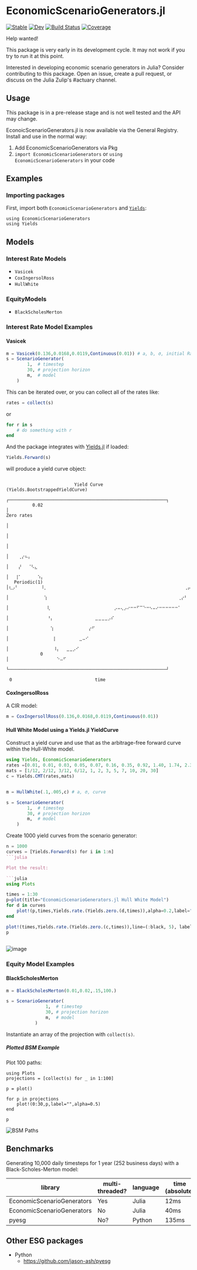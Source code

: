 # EconomicScenarioGenerators.jl

[![Stable](https://img.shields.io/badge/docs-stable-blue.svg)](https://JuliaActuary.github.io/EconomicScenarioGenerators.jl/stable)
[![Dev](https://img.shields.io/badge/docs-dev-blue.svg)](https://JuliaActuary.github.io/EconomicScenarioGenerators.jl/dev)
[![Build Status](https://github.com/JuliaActuary/EconomicScenarioGenerators.jl/actions/workflows/CI.yml/badge.svg?branch=main)](https://github.com/JuliaActuary/EconomicScenarioGenerators.jl/actions/workflows/CI.yml?query=branch%3Amain)
[![Coverage](https://codecov.io/gh/JuliaActuary/EconomicScenarioGenerators.jl/branch/main/graph/badge.svg)](https://codecov.io/gh/JuliaActuary/EconomicScenarioGenerators.jl)

Help wanted!

This package is very early in its development cycle. It may not work if you try to run it at this point.

Interested in developing economic scenario generators in Julia? Consider contributing to this package. Open an issue, create a pull request, or discuss on the Julia Zulip's #actuary channel.

## Usage

This package is in a pre-release stage and is not well tested and the API may change.

EconoicScenarioGenerators.jl is now available via the General Registry. Install and use in the normal way:
1. Add EconomicScenarioGenerators via Pkg
2. `import EconomicScenarioGenerators` or `using EconomicScenarioGenerators` in your code

## Examples

### Importing packages

First, import both `EconomicScenarioGenerators` and [`Yields`](https://github.com/JuliaActuary/Yields.jl):

```
using EconomicScenarioGenerators
using Yields
```

## Models

### Interest Rate Models

- `Vasicek`
- `CoxIngersolRoss`
- `HullWhite`

### EquityModels

- `BlackScholesMerton`

### Interest Rate Model Examples

#### Vasicek

```julia
m = Vasicek(0.136,0.0168,0.0119,Continuous(0.01)) # a, b, σ, initial Rate
s = ScenarioGenerator(
        1,  # timestep
        30, # projection horizon
        m,  # model
    )
```

This can be iterated over, or you can collect all of the rates like:

```julia
rates = collect(s)
```

or 

```julia
for r in s
    # do something with r
end
```

And the package integrates with [Yields.jl](https://github.com/JuliaActuary/Yields.jl) if loaded:

```julia
Yields.Forward(s)

```

will produce a yield curve object:

```

               ⠀⠀⠀⠀⠀⠀⠀⠀⠀Yield Curve (Yields.BootstrappedYieldCurve)⠀⠀⠀⠀⠀⠀⠀⠀⠀⠀⠀⠀⠀⠀⠀           
               ┌────────────────────────────────────────────────────────────┐           
          0.02 │⠀⠀⠀⠀⠀⠀⠀⠀⠀⠀⠀⠀⠀⠀⠀⠀⠀⠀⠀⠀⠀⠀⠀⠀⠀⠀⠀⠀⠀⠀⠀⠀⠀⠀⠀⠀⠀⠀⠀⠀⠀⠀⠀⠀⠀⠀⠀⠀⠀⠀⠀⠀⠀⠀⠀⠀⠀⠀⠀⠀│ Zero rates
               │⠀⠀⠀⠀⠀⠀⠀⠀⠀⠀⠀⠀⠀⠀⠀⠀⠀⠀⠀⠀⠀⠀⠀⠀⠀⠀⠀⠀⠀⠀⠀⠀⠀⠀⠀⠀⠀⠀⠀⠀⠀⠀⠀⠀⠀⠀⠀⠀⠀⠀⠀⠀⠀⠀⠀⠀⠀⠀⠀⠀│           
               │⠀⠀⠀⠀⠀⠀⠀⠀⠀⠀⠀⠀⠀⠀⠀⠀⠀⠀⠀⠀⠀⠀⠀⠀⠀⠀⠀⠀⠀⠀⠀⠀⠀⠀⠀⠀⠀⠀⠀⠀⠀⠀⠀⠀⠀⠀⠀⠀⠀⠀⠀⠀⠀⠀⠀⠀⠀⠀⠀⠀│           
               │⠀⠀⠀⠀⠀⠀⠀⠀⠀⠀⠀⠀⠀⠀⠀⠀⠀⠀⠀⠀⠀⠀⠀⠀⠀⠀⠀⠀⠀⠀⠀⠀⠀⠀⠀⠀⠀⠀⠀⠀⠀⠀⠀⠀⠀⠀⠀⠀⠀⠀⠀⠀⠀⠀⠀⠀⠀⠀⠀⠀│           
               │⠀⠀⠀⢀⡔⠦⡄⠀⠀⠀⠀⠀⠀⠀⠀⠀⠀⠀⠀⠀⠀⠀⠀⠀⠀⠀⠀⠀⠀⠀⠀⠀⠀⠀⠀⠀⠀⠀⠀⠀⠀⠀⠀⠀⠀⠀⠀⠀⠀⠀⠀⠀⠀⠀⠀⠀⠀⠀⠀⠀│           
               │⠀⠀⠀⡜⠀⠀⠈⠣⣄⠀⠀⠀⠀⠀⠀⠀⠀⠀⠀⠀⠀⠀⠀⠀⠀⠀⠀⠀⠀⠀⠀⠀⠀⠀⠀⠀⠀⠀⠀⠀⠀⠀⠀⠀⠀⠀⠀⠀⠀⠀⠀⠀⠀⠀⠀⠀⠀⠀⠀⠀│           
               │⠀⠀⢸⠁⠀⠀⠀⠀⠀⠱⡄⠀⠀⠀⠀⠀⠀⠀⠀⠀⠀⠀⠀⠀⠀⠀⠀⠀⠀⠀⠀⠀⠀⠀⠀⠀⠀⠀⠀⠀⠀⠀⠀⠀⠀⠀⠀⠀⠀⠀⠀⠀⠀⠀⠀⠀⠀⠀⢀⡠│           
   Periodic(1) │⢆⡠⠃⠀⠀⠀⠀⠀⠀⠀⠸⡀⠀⠀⠀⠀⠀⠀⠀⠀⠀⠀⠀⠀⠀⠀⠀⠀⠀⠀⠀⠀⠀⠀⠀⠀⠀⠀⠀⠀⠀⠀⠀⠀⠀⠀⠀⠀⠀⠀⠀⠀⠀⠀⠀⢀⡤⠒⠁⠀│           
               │⠀⠀⠀⠀⠀⠀⠀⠀⠀⠀⠀⢱⠀⠀⠀⠀⠀⠀⠀⠀⠀⠀⠀⠀⠀⠀⠀⠀⠀⠀⠀⠀⠀⠀⠀⠀⠀⠀⠀⠀⠀⠀⠀⠀⠀⠀⠀⠀⠀⠀⠀⠀⠀⢀⡔⠃⠀⠀⠀⠀│           
               │⠀⠀⠀⠀⠀⠀⠀⠀⠀⠀⠀⠀⢇⠀⠀⠀⠀⠀⠀⠀⠀⠀⠀⠀⠀⠀⠀⠀⠀⠀⠀⠀⠀⡠⠤⢄⡠⠔⠒⠒⠋⠉⠑⠒⠢⠤⠔⠒⠒⠒⠒⠒⠒⠁⠀⠀⠀⠀⠀⠀│           
               │⠀⠀⠀⠀⠀⠀⠀⠀⠀⠀⠀⠀⠘⡄⠀⠀⠀⠀⠀⠀⠀⠀⠀⠀⠀⠀⠀⣀⣀⣀⣀⡠⠎⠀⠀⠀⠀⠀⠀⠀⠀⠀⠀⠀⠀⠀⠀⠀⠀⠀⠀⠀⠀⠀⠀⠀⠀⠀⠀⠀│           
               │⠀⠀⠀⠀⠀⠀⠀⠀⠀⠀⠀⠀⠀⢱⠀⠀⠀⠀⠀⠀⠀⠀⠀⠀⠀⡔⠋⠀⠀⠀⠀⠀⠀⠀⠀⠀⠀⠀⠀⠀⠀⠀⠀⠀⠀⠀⠀⠀⠀⠀⠀⠀⠀⠀⠀⠀⠀⠀⠀⠀│           
               │⠀⠀⠀⠀⠀⠀⠀⠀⠀⠀⠀⠀⠀⠀⡇⠀⠀⠀⠀⠀⠀⠀⣀⠤⠊⠀⠀⠀⠀⠀⠀⠀⠀⠀⠀⠀⠀⠀⠀⠀⠀⠀⠀⠀⠀⠀⠀⠀⠀⠀⠀⠀⠀⠀⠀⠀⠀⠀⠀⠀│           
               │⠀⠀⠀⠀⠀⠀⠀⠀⠀⠀⠀⠀⠀⠀⠸⡄⠀⠀⣀⣀⡠⠊⠀⠀⠀⠀⠀⠀⠀⠀⠀⠀⠀⠀⠀⠀⠀⠀⠀⠀⠀⠀⠀⠀⠀⠀⠀⠀⠀⠀⠀⠀⠀⠀⠀⠀⠀⠀⠀⠀│           
             0 │⠀⠀⠀⠀⠀⠀⠀⠀⠀⠀⠀⠀⠀⠀⠀⠑⠤⠋⠀⠀⠀⠀⠀⠀⠀⠀⠀⠀⠀⠀⠀⠀⠀⠀⠀⠀⠀⠀⠀⠀⠀⠀⠀⠀⠀⠀⠀⠀⠀⠀⠀⠀⠀⠀⠀⠀⠀⠀⠀⠀│           
               └────────────────────────────────────────────────────────────┘           
               ⠀0⠀⠀⠀⠀⠀⠀⠀⠀⠀⠀⠀⠀⠀⠀⠀⠀⠀⠀⠀⠀⠀⠀⠀⠀⠀⠀time⠀⠀⠀⠀⠀⠀⠀⠀⠀⠀⠀⠀⠀⠀⠀⠀⠀⠀⠀⠀⠀⠀⠀⠀⠀⠀⠀30⠀           

```

#### CoxIngersolRoss

A CIR model:

```julia
m = CoxIngersollRoss(0.136,0.0168,0.0119,Continuous(0.01))
```

#### Hull White Model using a Yields.jl YieldCurve

Construct a yield curve and use that as the arbitrage-free forward curve within the Hull-White model.

```julia
using Yields, EconomicScenarioGenerators
rates =[0.01, 0.01, 0.03, 0.05, 0.07, 0.16, 0.35, 0.92, 1.40, 1.74, 2.31, 2.41] ./ 100
mats = [1/12, 2/12, 3/12, 6/12, 1, 2, 3, 5, 7, 10, 20, 30]
c = Yields.CMT(rates,mats)


m = HullWhite(.1,.005,c) # a, σ, curve

s = ScenarioGenerator(
        1,  # timestep
        30, # projection horizon
        m,  # model
    )
```

Create 1000 yield curves from the scenario generator:

```julia
n = 1000
curves = [Yields.Forward(s) for i in 1:n]
```julia

Plot the result:

```julia
using Plots

times = 1:30
p=plot(title="EconomicScenarioGenerators.jl Hull White Model")
for d in curves
    plot!(p,times,Yields.rate.(Yields.zero.(d,times)),alpha=0.2,label="")
end

plot!(times,Yields.rate.(Yields.zero.(c,times)),line=(:black, 5), label="Given Yield Curve")
p
    
```

![image](https://user-images.githubusercontent.com/711879/171550813-e3a57557-c7f8-4080-a6c7-88691d5c1be6.png)

### Equity Model Examples

#### BlackScholesMerton

```julia
m = BlackScholesMerton(0.01,0.02,.15,100.)

s = ScenarioGenerator(
               1,  # timestep
               30, # projection horizon
               m,  # model
           )
```

Instantiate an array of the projection with `collect(s)`.


##### Plotted BSM Example

Plot 100 paths:

```
using Plots
projections = [collect(s) for _ in 1:100]

p = plot()

for p in projections
    plot!(0:30,p,label="",alpha=0.5)
end

p
```

![BSM Paths](https://user-images.githubusercontent.com/711879/180128072-fe08d285-0edc-4707-a89e-8d14fef23d2a.png)

## Benchmarks

Generating 10,000 daily timesteps for 1 year (252 business days) with a Black-Scholes-Merton model:


| library                    | multi-threaded? | language | time (absolute) | time (relative) |
|----------------------------|----------|----------|-----------------|-----------------|
| EconomicScenarioGenerators | Yes    | Julia    | 12ms          | 1x              |
| EconomicScenarioGenerators | No    | Julia    | 40ms          | 4x              |
| pyesg                      | No?   | Python   | 135ms           | 11x              |

## Other ESG packages

- Python
  - https://github.com/jason-ash/pyesg
